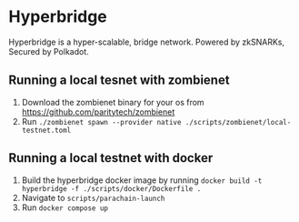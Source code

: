 # Hyperbridge
Hyperbridge is a hyper-scalable, bridge network. Powered by zkSNARKs, Secured by Polkadot.

## Running a local tesnet with zombienet
1. Download the zombienet binary for your os from https://github.com/paritytech/zombienet
2. Run `./zombienet spawn --provider native ./scripts/zombienet/local-testnet.toml`

## Running a local testnet with docker
1. Build the hyperbridge docker image by running  `docker build -t hyperbridge -f ./scripts/docker/Dockerfile .`
2. Navigate to `scripts/parachain-launch`
3. Run `docker compose up`
